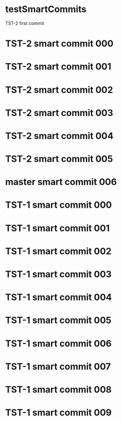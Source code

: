 # testSmartCommits

TST-2 first commit

# TST-2 smart commit 000
# TST-2 smart commit 001
# TST-2 smart commit 002
# TST-2 smart commit 003
# TST-2 smart commit 004
# TST-2 smart commit 005
# master smart commit 006

# TST-1 smart commit 000
# TST-1 smart commit 001
# TST-1 smart commit 002
# TST-1 smart commit 003
# TST-1 smart commit 004
# TST-1 smart commit 005
# TST-1 smart commit 006
# TST-1 smart commit 007
# TST-1 smart commit 008
# TST-1 smart commit 009


